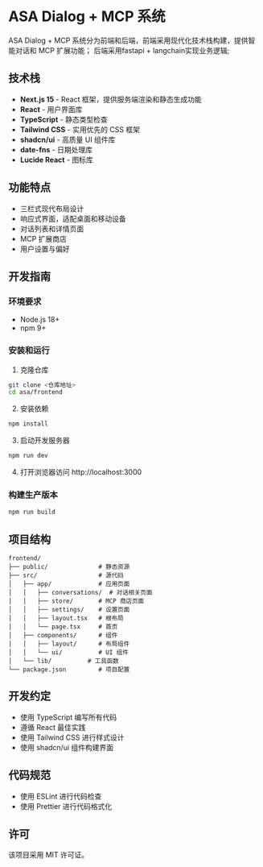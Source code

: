 # ASA Dialog + MCP 系统

ASA Dialog + MCP 系统分为前端和后端，前端采用现代化技术栈构建，提供智能对话和 MCP 扩展功能； 后端采用fastapi + langchain实现业务逻辑;

## 技术栈

- **Next.js 15** - React 框架，提供服务端渲染和静态生成功能
- **React** - 用户界面库
- **TypeScript** - 静态类型检查
- **Tailwind CSS** - 实用优先的 CSS 框架
- **shadcn/ui** - 高质量 UI 组件库
- **date-fns** - 日期处理库
- **Lucide React** - 图标库

## 功能特点

- 三栏式现代布局设计
- 响应式界面，适配桌面和移动设备
- 对话列表和详情页面
- MCP 扩展商店
- 用户设置与偏好

## 开发指南

### 环境要求

- Node.js 18+ 
- npm 9+

### 安装和运行

1. 克隆仓库

```bash
git clone <仓库地址>
cd asa/frontend
```

2. 安装依赖

```bash
npm install
```

3. 启动开发服务器

```bash
npm run dev
```

4. 打开浏览器访问 http://localhost:3000

### 构建生产版本

```bash
npm run build
```

## 项目结构

```
frontend/
├── public/              # 静态资源
├── src/                 # 源代码
│   ├── app/             # 应用页面
│   │   ├── conversations/  # 对话相关页面
│   │   ├── store/       # MCP 商店页面
│   │   ├── settings/    # 设置页面
│   │   ├── layout.tsx   # 根布局
│   │   └── page.tsx     # 首页
│   ├── components/      # 组件
│   │   ├── layout/      # 布局组件
│   │   └── ui/          # UI 组件
│   └── lib/          # 工具函数
└── package.json         # 项目配置
```

## 开发约定

- 使用 TypeScript 编写所有代码
- 遵循 React 最佳实践
- 使用 Tailwind CSS 进行样式设计
- 使用 shadcn/ui 组件构建界面

## 代码规范

- 使用 ESLint 进行代码检查
- 使用 Prettier 进行代码格式化

## 许可

该项目采用 MIT 许可证。
